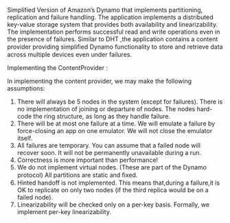 Simplified Version of Amazon’s Dynamo that implements partitioning, replication and failure handling. 
The application implements a distributed key-value storage system that provides both availability and linearizability. The implementation performs successful read and write operations even in the presence of failures. Similar to DHT ,the application contains a content provider
providing simpliﬁed Dynamo functionality to store and retrieve data across multiple devices even under failures.

Implementing the ContentProvider :

In implementing the content provider, we may make the following assumptions:
1. There will always be 5 nodes in the system (except for failures). There is no implementation of joining or departure of nodes. The nodes hard-code the ring structure, as long as they handle failure.
2. There will be at most one failure at a time. We will emulate a failure by force-closing an app on one emulator. We will not close the emulator itself.
3. All failures are temporary. You can assume that a failed node will recover soon. It will not be permanently unavailable during a run.
4. Correctness is more important than performance!
5. We do not  implement virtual nodes. (These are part of the Dynamo protocol) All partitions are static and ﬁxed.
6. Hinted handoff is not implemented. This means that,during a failure,it is OK to replicate on only two nodes (if the third replica would be on a failed node). 
7. Linearizability will be checked only on a per-key basis. Formally, we implement per-key linearizability.

